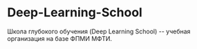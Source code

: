 # Deep-Learning-School
Школа глубокого обучения (Deep Learning School) -- учебная организация на базе ФПМИ МФТИ.
